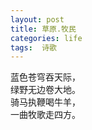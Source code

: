 ```yaml
---
layout: post
title: 草原.牧民
categories: life
tags:  诗歌
---
```


蓝色苍穹吞天际，  
绿野无边卷大地。  
骑马执鞭喝牛羊，  
一曲牧歌走四方。  